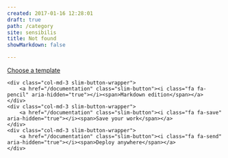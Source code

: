 ```yaml
---
created: 2017-01-16 12:28:01
draft: true
path: /category
site: sensibilis
title: Not found
showMarkdown: false

---
```


<div class="row section">
    <div class="col-md-3 slim-button-wrapper">
        <a href="/blog" class="slim-button"><i class="fa fa-photo" aria-hidden="true"></i><span>Choose a template</span></a>
    </div>
    
    <div class="col-md-3 slim-button-wrapper">
        <a href="/documentation" class="slim-button"><i class="fa fa-pencil" aria-hidden="true"></i><span>Markdown edition</span></a> 
    </div>
    <div class="col-md-3 slim-button-wrapper">
        <a href="/documentation" class="slim-button"><i class="fa fa-save" aria-hidden="true"></i><span>Save your work</span></a>
    </div>
    <div class="col-md-3 slim-button-wrapper">
        <a href="/documentation" class="slim-button"><i class="fa fa-send" aria-hidden="true"></i><span>Deploy anywhere</span></a>
    </div>
</div>
